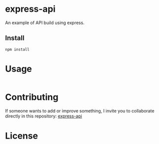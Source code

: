 # express-api

An example of API build using express.

## Install

```npm
npm install
```

# Usage

```bash

```

# Contributing
If someone wants to add or improve something, I invite you to collaborate directly in this repository: [express-api](https://github.com/GustavoLira-ChE/express-api)

# License